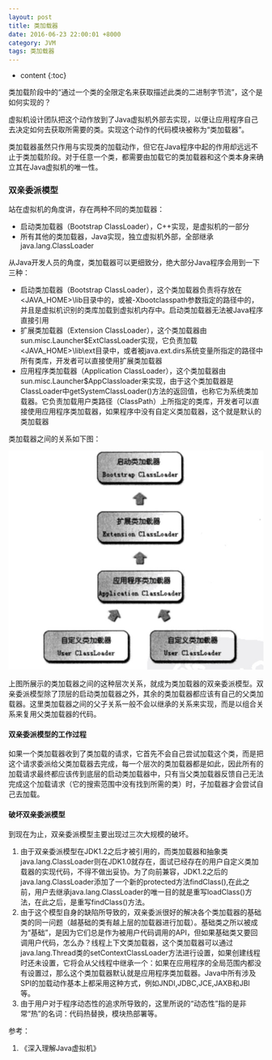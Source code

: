 ```yaml
---
layout: post
title: 类加载器
date: 2016-06-23 22:00:01 +8000
category: JVM
tags: 类加载器
---
```


* content
{:toc}

类加载阶段中的“通过一个类的全限定名来获取描述此类的二进制字节流”，这个是如何实现的？

虚拟机设计团队把这个动作放到了Java虚拟机外部去实现，以便让应用程序自己去决定如何去获取所需要的类。实现这个动作的代码模块被称为“类加载器”。

类加载器虽然只作用与实现类的加载动作，但它在Java程序中起的作用却远远不止于类加载阶段。对于任意一个类，都需要由加载它的类加载器和这个类本身来确立其在Java虚拟机的唯一性。

### 双亲委派模型

站在虚拟机的角度讲，存在两种不同的类加载器：

* 启动类加载器（Bootstrap ClassLoader），C++实现，是虚拟机的一部分
* 所有其他的类加载器，Java实现，独立虚拟机外部，全部继承java.lang.ClassLoader

从Java开发人员的角度，类加载器可以更细致分，绝大部分Java程序会用到一下三种：

* 启动类加载器（Bootstrap ClassLoader），这个类加载器负责将存放在&lt;JAVA_HOME>\lib目录中的，或被-Xbootclasspath参数指定的路径中的，并且是虚拟机识别的类库加载到虚拟机内存中。启动类加载器无法被Java程序直接引用
* 扩展类加载器（Extension ClassLoader），这个类加载器由sun.misc.Launcher$ExtClassLoader实现，它负责加载&lt;JAVA_HOME>\lib\ext目录中，或者被java.ext.dirs系统变量所指定的路径中所有类库，开发者可以直接使用扩展类加载器
* 应用程序类加载器（Application ClassLoader），这个类加载器由sun.misc.Launcher$AppClassloader来实现，由于这个类加载器是ClassLoader中getSystemClassLoader()方法的返回值，也称它为系统类加载器。它负责加载用户类路径（ClassPath）上所指定的类库，开发者可以直接使用应用程序类加载器，如果程序中没有自定义类加载器，这个就是默认的类加载器

类加载器之间的关系如下图：

![](/img/virtual/classLoader.png)

上图所展示的类加载器之间的这种层次关系，就成为类加载器的双亲委派模型。双亲委派模型除了顶层的启动类加载器之外，其余的类加载器都应该有自己的父类加载器。这里类加载器之间的父子关系一般不会以继承的关系来实现，而是以组合关系来复用父类加载器的代码。

#### 双亲委派模型的工作过程

如果一个类加载器收到了类加载的请求，它首先不会自己尝试加载这个类，而是把这个请求委派给父类加载器去完成，每一个层次的类加载器都是如此，因此所有的加载请求最终都应该传到底层的启动类加载器中，只有当父类加载器反馈自己无法完成这个加载请求（它的搜索范围中没有找到所需的类）时，子加载器才会尝试自己去加载。

#### 破坏双亲委派模型

到现在为止，双亲委派模型主要出现过三次大规模的破坏。

1. 由于双亲委派模型在JDK1.2之后才被引用的，而类加载器和抽象类java.lang.ClassLoader则在JDK1.0就存在，面试已经存在的用户自定义类加载器的实现代码，不得不做出妥协。为了向前兼容，JDK1.2之后的java.lang.ClassLoader添加了一个新的protected方法findClass(),在此之前，用户去继承java.lang.ClassLoader的唯一目的就是重写loadClass()方法，在此之后，是重写findClass()方法。
2. 由于这个模型自身的缺陷所导致的，双亲委派很好的解决各个类加载器的基础类的同一问题（越基础的类有越上层的加载器进行加载）。基础类之所以被成为“基础”，是因为它们总是作为被用户代码调用的API，但如果基础类又要回调用户代码，怎么办？线程上下文类加载器，这个类加载器可以通过java.lang.Thread类的setContextClassLoader方法进行设置，如果创建线程时还未设置，它将会从父线程中继承一个：如果在应用程序的全局范围内都没有设置过，那么这个类加载器默认就是应用程序类加载器。Java中所有涉及SPI的加载动作基本上都采用这种方式，例如JNDI,JDBC,JCE,JAXB和JBI等。
3. 由于用户对于程序动态性的追求所导致的，这里所说的“动态性”指的是非常“热”的名词：代码热替换，模块热部署等。

参考：

1. 《深入理解Java虚拟机》








